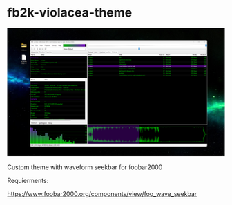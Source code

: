 # fb2k-violacea-theme

![fb2k-violacea](https://github.com/deflax/fb2k-violacea-theme/blob/main/screenshot.png?raw=true)

Custom theme with waveform seekbar for foobar2000

Requierments:

https://www.foobar2000.org/components/view/foo_wave_seekbar
